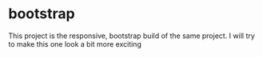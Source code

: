 # bootstrap

This project is the responsive, bootstrap build of the same project.
I will try to make this one look a bit more exciting
